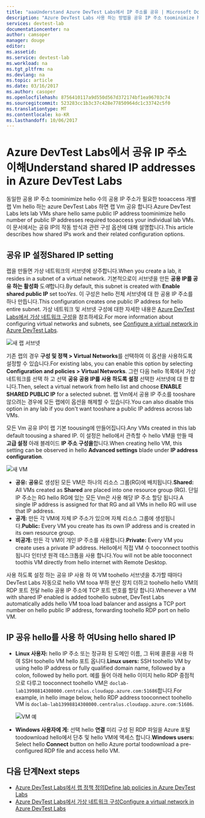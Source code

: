 ```yaml
---
title: "aaaUnderstand Azure DevTest Labs에서 IP 주소를 공유 | Microsoft Docs"
description: "Azure DevTest Labs 사용 하는 방법을 공유 IP 주소 toominimize hello 공용 IP 주소가 필요한 tooaccess 랩 Vm에 알아봅니다."
services: devtest-lab
documentationcenter: na
author: camsoper
manager: douge
editor: 
ms.assetid: 
ms.service: devtest-lab
ms.workload: na
ms.tgt_pltfrm: na
ms.devlang: na
ms.topic: article
ms.date: 03/16/2017
ms.author: casoper
ms.openlocfilehash: 8756410117a9d550d567d372174bf1ea96703c74
ms.sourcegitcommit: 523283cc1b3c37c428e77850964dc1c33742c5f0
ms.translationtype: MT
ms.contentlocale: ko-KR
ms.lasthandoff: 10/06/2017
---
```

# <a name="understand-shared-ip-addresses-in-azure-devtest-labs"></a><span data-ttu-id="f00e9-103">Azure DevTest Labs에서 공유 IP 주소 이해</span><span class="sxs-lookup"><span data-stu-id="f00e9-103">Understand shared IP addresses in Azure DevTest Labs</span></span>

<span data-ttu-id="f00e9-104">동일한 공용 IP 주소 toominimize hello 수의 공용 IP 주소가 필요한 tooaccess 개별 랩 Vm hello 하는 azure DevTest Labs 하면 랩 Vm 공유 합니다.</span><span class="sxs-lookup"><span data-stu-id="f00e9-104">Azure DevTest Labs lets lab VMs share hello same public IP address toominimize hello number of public IP addresses required tooaccess your individual lab VMs.</span></span>  <span data-ttu-id="f00e9-105">이 문서에서는 공유 IP의 작동 방식과 관련 구성 옵션에 대해 설명합니다.</span><span class="sxs-lookup"><span data-stu-id="f00e9-105">This article describes how shared IPs work and their related configuration options.</span></span>

## <a name="shared-ip-setting"></a><span data-ttu-id="f00e9-106">공유 IP 설정</span><span class="sxs-lookup"><span data-stu-id="f00e9-106">Shared IP setting</span></span>

<span data-ttu-id="f00e9-107">랩을 만들면 가상 네트워크의 서브넷에 상주합니다.</span><span class="sxs-lookup"><span data-stu-id="f00e9-107">When you create a lab, it resides in a subnet of a virtual network.</span></span>  <span data-ttu-id="f00e9-108">기본적으로이 서브넷을 만든 **공용 IP를 공유 하는 활성화** 도*예*합니다.</span><span class="sxs-lookup"><span data-stu-id="f00e9-108">By default, this subnet is created with **Enable shared public IP** set too*Yes*.</span></span>  <span data-ttu-id="f00e9-109">이 구성은 hello 전체 서브넷에 대 한 공용 IP 주소를 하나 만듭니다.</span><span class="sxs-lookup"><span data-stu-id="f00e9-109">This configuration creates one public IP address for hello entire subnet.</span></span>  <span data-ttu-id="f00e9-110">가상 네트워크 및 서브넷 구성에 대한 자세한 내용은 [Azure DevTest Labs에서 가상 네트워크 구성](devtest-lab-configure-vnet.md)을 참조하세요.</span><span class="sxs-lookup"><span data-stu-id="f00e9-110">For more information about configuring virtual networks and subnets, see [Configure a virtual network in Azure DevTest Labs](devtest-lab-configure-vnet.md).</span></span>

![새 랩 서브넷](media/devtest-lab-shared-ip/lab-subnet.png)

<span data-ttu-id="f00e9-112">기존 랩의 경우 **구성 및 정책 > Virtual Networks**를 선택하여 이 옵션을 사용하도록 설정할 수 있습니다.</span><span class="sxs-lookup"><span data-stu-id="f00e9-112">For existing labs, you can enable this option by selecting **Configuration and policies > Virtual Networks**.</span></span> <span data-ttu-id="f00e9-113">그런 다음 hello 목록에서 가상 네트워크를 선택 하 고 선택 **공유 공용 IP를 사용 하도록 설정** 선택한 서브넷에 대 한 합니다.</span><span class="sxs-lookup"><span data-stu-id="f00e9-113">Then, select a virtual network from hello list and choose **ENABLE SHARED PUBLIC IP** for a selected subnet.</span></span> <span data-ttu-id="f00e9-114">랩 Vm에서 공용 IP 주소를 tooshare 않으려는 경우에 모든 랩에이 옵션을 해제할 수 있습니다.</span><span class="sxs-lookup"><span data-stu-id="f00e9-114">You can also disable this option in any lab if you don't want tooshare a public IP address across lab VMs.</span></span>

<span data-ttu-id="f00e9-115">모든 Vm 공유 IP이 랩 기본 toousing에 만들어집니다.</span><span class="sxs-lookup"><span data-stu-id="f00e9-115">Any VMs created in this lab default toousing a shared IP.</span></span>  <span data-ttu-id="f00e9-116">이 설정은 hello에서 관측할 수 hello VM을 만들 때 **고급 설정** 아래 블레이드 **IP 주소 구성을**합니다.</span><span class="sxs-lookup"><span data-stu-id="f00e9-116">When creating hello VM, this setting can be observed in hello **Advanced settings** blade under **IP address configuration**.</span></span>

![새 VM](media/devtest-lab-shared-ip/new-vm.png)

- <span data-ttu-id="f00e9-118">**공유:** **공유**로 생성된 모든 VM은 하나의 리소스 그룹(RG)에 배치됩니다.</span><span class="sxs-lookup"><span data-stu-id="f00e9-118">**Shared:** All VMs created as **Shared** are placed into one resource group (RG).</span></span> <span data-ttu-id="f00e9-119">단일 IP 주소는 RG hello RG에 있는 모든 Vm은 사용 해당 IP 주소 할당 됩니다.</span><span class="sxs-lookup"><span data-stu-id="f00e9-119">A single IP address is assigned for that RG and all VMs in hello RG will use that IP address.</span></span>
- <span data-ttu-id="f00e9-120">**공개:** 만든 각 VM에 자체 IP 주소가 있으며 자체 리소스 그룹에 생성됩니다.</span><span class="sxs-lookup"><span data-stu-id="f00e9-120">**Public:** Every VM you create has its own IP address and is created in its own resource group.</span></span>
- <span data-ttu-id="f00e9-121">**비공개:** 만든 각 VM이 개인 IP 주소를 사용합니다.</span><span class="sxs-lookup"><span data-stu-id="f00e9-121">**Private:** Every VM you create uses a private IP address.</span></span> <span data-ttu-id="f00e9-122">Hello에서 직접 VM 수 tooconnect toothis 됩니다 인터넷 원격 데스크톱을 사용 합니다.</span><span class="sxs-lookup"><span data-stu-id="f00e9-122">You will not be able tooconnect toothis VM directly from hello internet with Remote Desktop.</span></span>

<span data-ttu-id="f00e9-123">사용 하도록 설정 하는 공유 IP 사용 하 여 VM toohello 서브넷을 추가할 때마다 DevTest Labs 자동으로 hello VM tooa 부하 분산 장치 더하고 toohello hello VM의 RDP 포트 전달 hello 공용 IP 주소에 TCP 포트 번호를 할당 합니다.</span><span class="sxs-lookup"><span data-stu-id="f00e9-123">Whenever a VM with shared IP enabled is added toohello subnet, DevTest Labs automatically adds hello VM tooa load balancer and assigns a TCP port number on hello public IP address, forwarding toohello RDP port on hello VM.</span></span>  

## <a name="using-hello-shared-ip"></a><span data-ttu-id="f00e9-124">IP 공유 hello를 사용 하 여</span><span class="sxs-lookup"><span data-stu-id="f00e9-124">Using hello shared IP</span></span>

- <span data-ttu-id="f00e9-125">**Linux 사용자:** hello IP 주소 또는 정규화 된 도메인 이름, 그 뒤에 콜론을 사용 하 여 SSH toohello VM hello 포트 옵니다.</span><span class="sxs-lookup"><span data-stu-id="f00e9-125">**Linux users:** SSH toohello VM by using hello IP address or fully qualified domain name, followed by a colon, followed by hello port.</span></span> <span data-ttu-id="f00e9-126">예를 들어 아래 hello 이미지 hello RDP 중점적으로 다루고 tooconnect toohello VM은 `doclab-lab13998814308000.centralus.cloudapp.azure.com:51686`합니다.</span><span class="sxs-lookup"><span data-stu-id="f00e9-126">For example, in hello image below, hello RDP address tooconnect toohello VM is `doclab-lab13998814308000.centralus.cloudapp.azure.com:51686`.</span></span>

  ![VM 예](media/devtest-lab-shared-ip/vm-info.png)

- <span data-ttu-id="f00e9-128">**Windows 사용자에 게:** 선택 hello **연결** 미리 구성 된 RDP 파일을 Azure 포털 toodownload hello에서 단추 및 hello VM에 액세스 합니다.</span><span class="sxs-lookup"><span data-stu-id="f00e9-128">**Windows users:** Select hello **Connect** button on hello Azure portal toodownload a pre-configured RDP file and access hello VM.</span></span>

## <a name="next-steps"></a><span data-ttu-id="f00e9-129">다음 단계</span><span class="sxs-lookup"><span data-stu-id="f00e9-129">Next steps</span></span>

* [<span data-ttu-id="f00e9-130">Azure DevTest Labs에서 랩 정책 정의</span><span class="sxs-lookup"><span data-stu-id="f00e9-130">Define lab policies in Azure DevTest Labs</span></span>](devtest-lab-set-lab-policy.md)
* [<span data-ttu-id="f00e9-131">Azure DevTest Labs에서 가상 네트워크 구성</span><span class="sxs-lookup"><span data-stu-id="f00e9-131">Configure a virtual network in Azure DevTest Labs</span></span>](devtest-lab-configure-vnet.md)





